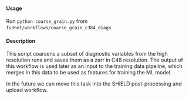 #### Usage
Run `python coarse_grain.py` from `fv3net/workflows/coarse_grain_c384_diags`.

#### Description
This script coarsens a subset of diagnostic variables from the high resolution runs
and saves them as a zarr in C48 resolution. The output of this workflow is used later
as an input to the training data pipeline, which merges in this data to be used as
features for training the ML model. 

In the future we can move this task into the SHiELD post-processing and 
upload workflow.
